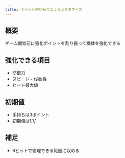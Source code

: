 ```yaml
---
title: ポイント割り振りによるカスタマイズ
---
```


## 概要
ゲーム開始前に強化ポイントを割り振って機体を強化できる

## 強化できる項目
* 防御力
* スピード・俊敏性
* ヒート最大値

## 初期値
* 手持ちは3ポイント
* 初期値は1,1,1

## 補足
* 6ビットで管理できる範囲に収める
